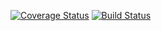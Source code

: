 [![Coverage Status](https://coveralls.io/repos/webinverters/win-common/badge.svg)](https://coveralls.io/r/webinverters/win-common)
[![Build Status](https://travis-ci.org/webinverters/win-common.svg?branch=v0.0.1)](https://travis-ci.org/webinverters/win-common)